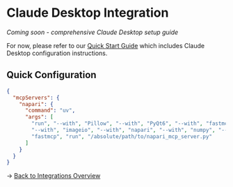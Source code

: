 # Claude Desktop Integration

*Coming soon - comprehensive Claude Desktop setup guide*

For now, please refer to our [Quick Start Guide](../getting-started/quickstart.md) which includes Claude Desktop configuration instructions.

## Quick Configuration

```json
{
  "mcpServers": {
    "napari": {
      "command": "uv",
      "args": [
        "run", "--with", "Pillow", "--with", "PyQt6", "--with", "fastmcp",
        "--with", "imageio", "--with", "napari", "--with", "numpy", "--with", "qtpy",
        "fastmcp", "run", "/absolute/path/to/napari_mcp_server.py"
      ]
    }
  }
}
```

→ [Back to Integrations Overview](index.md)